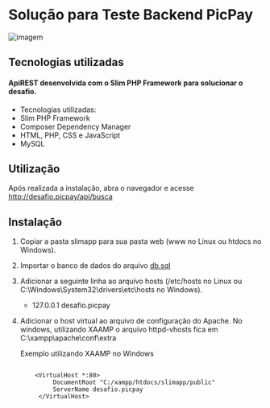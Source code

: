 # Solução para Teste Backend PicPay

![imagem](https://i.imgur.com/t4fArwp.jpg)


## Tecnologias utilizadas

 #### ApiREST desenvolvida com o Slim PHP Framework para solucionar o desafio.
- Tecnologias utilizadas:
- Slim PHP Framework
- Composer Dependency Manager
- HTML, PHP, CSS e JavaScript
- MySQL

## Utilização

 Após realizada a instalação, abra o navegador e acesse http://desafio.picpay/api/busca


## Instalação

1) Copiar a pasta slimapp para sua pasta web (www no Linux ou htdocs no Windows).
2) Importar o banco de dados do arquivo [db.sql](http://www.mediafire.com/file/n3z6ee4kjtir0gy/db.rar)
3) Adicionar a seguinte linha ao arquivo hosts (/etc/hosts no Linux ou C:\Windows\System32\drivers\etc\hosts no Windows).
   - 127.0.0.1 desafio.picpay


4) Adicionar o host virtual ao arquivo de configuração do Apache. No windows, utilizando XAAMP o arquivo httpd-vhosts fica em C:\xampp\apache\conf\extra

    Exemplo utilizando XAAMP no Windows
   
   ```
   
       <VirtualHost *:80>
            DocumentRoot "C:/xampp/htdocs/slimapp/public"
            ServerName desafio.picpay
        </VirtualHost>
    
  ```
